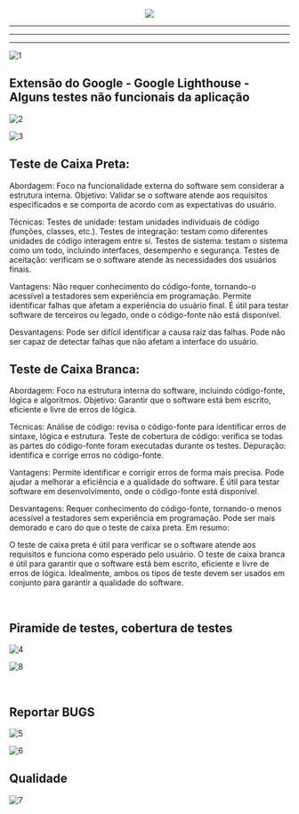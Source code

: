 <p align="center">
  <img src="https://github.com/Rafael-Bessa/Quality-Assurance/assets/104053775/9f5cdf22-b34e-4a40-922e-8c09c912ce1a" />
</p>

<hr>
<hr>
<hr>

![1](https://github.com/Rafael-Bessa/Quality-Assurance/assets/104053775/a991df02-435e-43a8-a5f0-9d04b4337895)
## Extensão do Google - **Google Lighthouse** - Alguns testes não funcionais da aplicação

![2](https://github.com/Rafael-Bessa/Quality-Assurance/assets/104053775/0ce59de8-9cbd-4634-85b1-2419edc73e98)

![3](https://github.com/Rafael-Bessa/Quality-Assurance/assets/104053775/2f7dd2c9-2076-4cda-b2cf-a685e735bc83)


## Teste de Caixa Preta:

Abordagem: Foco na funcionalidade externa do software sem considerar a estrutura interna.
Objetivo: Validar se o software atende aos requisitos especificados e se comporta de acordo com as expectativas do usuário.

Técnicas:
Testes de unidade: testam unidades individuais de código (funções, classes, etc.).
Testes de integração: testam como diferentes unidades de código interagem entre si.
Testes de sistema: testam o sistema como um todo, incluindo interfaces, desempenho e segurança.
Testes de aceitação: verificam se o software atende às necessidades dos usuários finais.

Vantagens:
Não requer conhecimento do código-fonte, tornando-o acessível a testadores sem experiência em programação.
Permite identificar falhas que afetam a experiência do usuário final.
É útil para testar software de terceiros ou legado, onde o código-fonte não está disponível.

Desvantagens:
Pode ser difícil identificar a causa raiz das falhas.
Pode não ser capaz de detectar falhas que não afetam a interface do usuário.

## Teste de Caixa Branca:

Abordagem: Foco na estrutura interna do software, incluindo código-fonte, lógica e algoritmos.
Objetivo: Garantir que o software está bem escrito, eficiente e livre de erros de lógica.

Técnicas:
Análise de código: revisa o código-fonte para identificar erros de sintaxe, lógica e estrutura.
Teste de cobertura de código: verifica se todas as partes do código-fonte foram executadas durante os testes.
Depuração: identifica e corrige erros no código-fonte.

Vantagens:
Permite identificar e corrigir erros de forma mais precisa.
Pode ajudar a melhorar a eficiência e a qualidade do software.
É útil para testar software em desenvolvimento, onde o código-fonte está disponível.

Desvantagens:
Requer conhecimento do código-fonte, tornando-o menos acessível a testadores sem experiência em programação.
Pode ser mais demorado e caro do que o teste de caixa preta.
Em resumo:

O teste de caixa preta é útil para verificar se o software atende aos requisitos e funciona como esperado pelo usuário.
O teste de caixa branca é útil para garantir que o software está bem escrito, eficiente e livre de erros de lógica.
Idealmente, ambos os tipos de teste devem ser usados em conjunto para garantir a qualidade do software.

<br>

## Piramide de testes, cobertura de testes

![4](https://github.com/Rafael-Bessa/Quality-Assurance/assets/104053775/3fe3322a-9c5c-49ca-8e97-1799314a99c7)

![8](https://github.com/Rafael-Bessa/Quality-Assurance/assets/104053775/f3251f03-c3c1-43c7-8084-5ae46a280322)


<br>

## Reportar BUGS

![5](https://github.com/Rafael-Bessa/Quality-Assurance/assets/104053775/7875bc82-2c79-4c70-94d4-9ebac346a0ee)

![6](https://github.com/Rafael-Bessa/Quality-Assurance/assets/104053775/df3be0fb-2eaf-427d-a28d-6aede45e42f8)

## Qualidade

![7](https://github.com/Rafael-Bessa/Quality-Assurance/assets/104053775/ed51a4e4-7c08-4c04-86d7-fbc384f54323)


